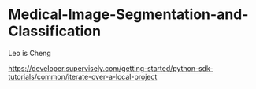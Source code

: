 # Medical-Image-Segmentation-and-Classification

Leo is Cheng

https://developer.supervisely.com/getting-started/python-sdk-tutorials/common/iterate-over-a-local-project
